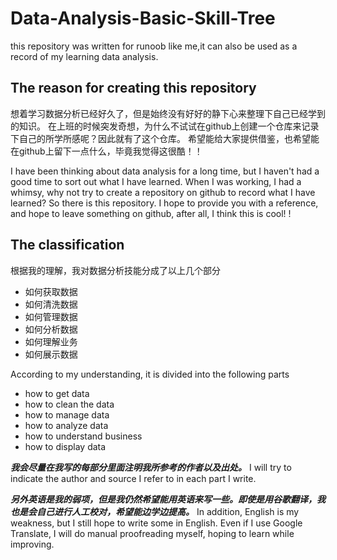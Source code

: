 # Data-Analysis-Basic-Skill-Tree
this repository was written for runoob like me,it can also be used as a record of my learning data analysis. 

## The reason for creating this repository
想着学习数据分析已经好久了，但是始终没有好好的静下心来整理下自己已经学到的知识。
在上班的时候突发奇想，为什么不试试在github上创建一个仓库来记录下自己的所学所感呢？因此就有了这个仓库。
希望能给大家提供借鉴，也希望能在github上留下一点什么，毕竟我觉得这很酷！！

I have been thinking about data analysis for a long time, but I haven't had a good time to sort out what I have learned.
When I was working, I had a whimsy, why not try to create a repository on github to record what I have learned? So there is this repository.
I hope to provide you with a reference, and hope to leave something on github, after all, I think this is cool! !


## The classification
根据我的理解，我对数据分析技能分成了以上几个部分
+ 如何获取数据
+ 如何清洗数据
+ 如何管理数据
+ 如何分析数据
+ 如何理解业务
+ 如何展示数据

According to my understanding, it is divided into the following parts
+ how to get data
+ how to clean the data
+ how to manage data
+ how to analyze data
+ how to understand business
+ how to display data



***我会尽量在我写的每部分里面注明我所参考的作者以及出处。***
I will try to indicate the author and source I refer to in each part I write. 

***另外英语是我的弱项，但是我仍然希望能用英语来写一些。即使是用谷歌翻译，我也是会自己进行人工校对，希望能边学边提高。***
In addition, English is my weakness, but I still hope to write some in English. 
Even if I use Google Translate, I will do manual proofreading myself, hoping to learn while improving.

